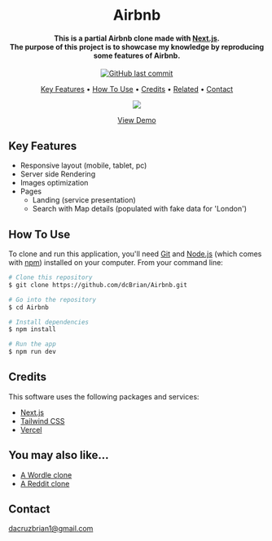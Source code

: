 <h1 align="center">
  <br>
  Airbnb
  <br>
</h1>

<h4 align="center">This is a partial Airbnb clone made with <a href="https://nextjs.org/" target="_blank">Next.js</a>.<br>The purpose of this project is to showcase my knowledge by reproducing some features of Airbnb.
</h4>

<p align="center">
    <a href="https://github.com/dcBrian/Airbnb/commits/main">
    <img src="https://img.shields.io/github/last-commit/dcBrian/airbnb?style=flat-square"
         alt="GitHub last commit">
</p>

<p align="center">
  <a href="#key-features">Key Features</a> •
  <a href="#how-to-use">How To Use</a> •
  <a href="#credits">Credits</a> •
  <a href="#you-may-also-like...">Related</a> •
  <a href="#contact">Contact</a>
</p>

<p align="center">
  <img src="/images/airbnb.gif?raw=true"/>
</p>

<p align="center">
  <a href="https://airbnb-two-sigma.vercel.app/">View Demo</a>
</p>

## Key Features

* Responsive layout (mobile, tablet, pc)
* Server side Rendering
* Images optimization
* Pages
  - Landing (service presentation)
  - Search with Map details (populated with fake data for 'London')

## How To Use

To clone and run this application, you'll need [Git](https://git-scm.com) and [Node.js](https://nodejs.org/en/download/) (which comes with [npm](http://npmjs.com)) installed on your computer. From your command line:

```bash
# Clone this repository
$ git clone https://github.com/dcBrian/Airbnb.git

# Go into the repository
$ cd Airbnb

# Install dependencies
$ npm install

# Run the app
$ npm run dev
```

## Credits

This software uses the following packages and services:

- [Next.js](https://nextjs.org/)
- [Tailwind CSS](https://tailwindcss.com/)
- [Vercel](https://vercel.com/)

## You may also like...

- [A Wordle clone](https://github.com/dcBrian/wordle)
- [A Reddit clone](https://github.com/dcBrian/Reddit)

## Contact

dacruzbrian1@gmail.com
